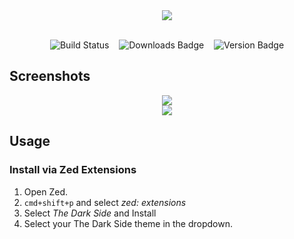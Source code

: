 <div align="center"><img src="https://i.ibb.co/xfmZVX4/cold-smooth-tasty.jpg"/></div>


<br>
<div align="center">

<!-- BADGES_START -->
![Build Status](https://img.shields.io/badge/Zed-8A2BE2?style=for-the-badge&label=Built%20For&color=e5c07b&labelColor=363a4f) &nbsp;&nbsp; ![Downloads Badge](https://img.shields.io/badge/downloads-57.9K-df881d?style=for-the-badge&label=Downloads&labelColor=363a4f&color=df881d) &nbsp;&nbsp; ![Version Badge](https://img.shields.io/badge/version-0.3.0-8A2BE2?style=for-the-badge&label=Version&labelColor=363a4f&color=9a77cf)
<!-- BADGES_END -->


</div>

## Screenshots

<div align="center"><img src="https://i.ibb.co/ZmLbxsP/Screenshot-2024-02-25-at-11-28-52-AM.png"/></div>


<div align="center"><img src="https://i.ibb.co/f2SLdm4/Screenshot-2024-02-25-at-11-29-53-AM.png"/></div>


## Usage

### Install via Zed Extensions

1. Open Zed.
2. `cmd+shift+p` and select _zed: extensions_
3. Select _The Dark Side_ and Install
4. Select your The Dark Side theme in the dropdown.
